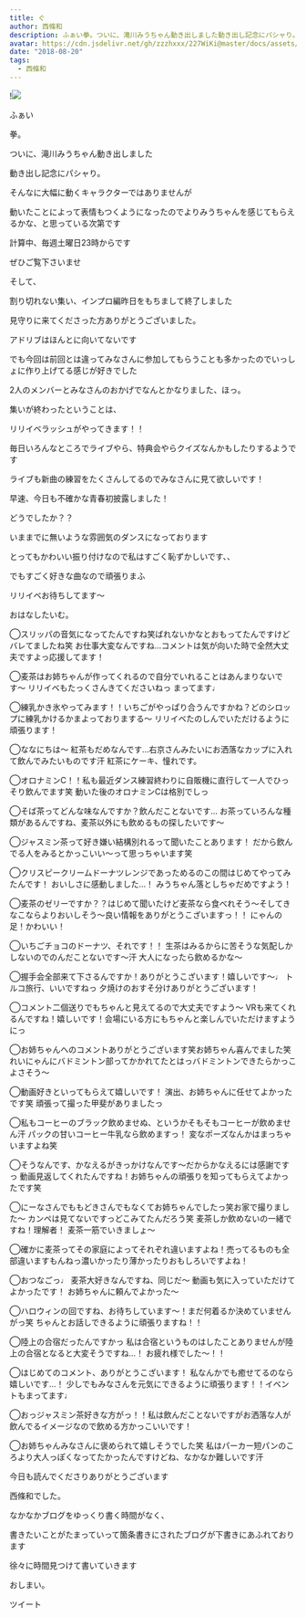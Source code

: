 ```yaml
---
title: ぐ
author: 西條和
description: ふぁい拳。ついに、滝川みうちゃん動き出しました動き出し記念にパシャり。そん...
avatar: https://cdn.jsdelivr.net/gh/zzzhxxx/227WiKi@master/docs/assets/photo/avatar/nagomi.jpg
date: "2018-08-20"
tags:
  - 西條和
---
```


!![](https://cdn.jsdelivr.net/gh/zzzhxxx/227WiKi-image@master/blog-image/nagomi-2018-08-20_1.jpg)












ふぁい












拳。












ついに、滝川みうちゃん動き出しました












動き出し記念にパシャり。


















そんなに大幅に動くキャラクターではありませんが








動いたことによって表情もつくようになったのでよりみうちゃんを感じてもらえるかな、と思っている次第です













計算中、毎週土曜日23時からです








ぜひご覧下さいませ
















そして、











割り切れない集い、インプロ編昨日をもちまして終了しました












見守りに来てくださった方ありがとうございました。











アドリブはほんとに向いてないです














でも今回は前回とは違ってみなさんに参加してもらうことも多かったのでいっしょに作り上げてる感じが好きでした











2人のメンバーとみなさんのおかげでなんとかなりました、ほっ。















集いが終わったということは、











リリイベラッシュがやってきます！！











毎日いろんなところでライブやら、特典会やらクイズなんかもしたりするようです












ライブも新曲の練習をたくさんしてるのでみなさんに見て欲しいです！















早速、今日も不確かな青春初披露しました！












どうでしたか？？











いままでに無いような雰囲気のダンスになっております














とってもかわいい振り付けなので私はすごく恥ずかしいです、、








でもすごく好きな曲なので頑張りまふ









リリイベお待ちしてます〜





























おはなしたいむ。





◯スリッパの音気になってたんですね笑ばれないかなとおもってたんですけどバレてましたね笑
お仕事大変なんですね…コメントは気が向いた時で全然大丈夫ですよっ応援してます！





◯麦茶はお姉ちゃんが作ってくれるので自分でいれることはあんまりないです〜
リリイベもたっくさんきてくださいねっ
まってます♩





◯練乳かき氷やってみます！！いちごがやっぱり合うんですかね？どのシロップに練乳かけるかまよっておりまする〜
リリイベたのしんでいただけるように頑張ります！






◯ななにちは〜
紅茶もだめなんです…右京さんみたいにお洒落なカップに入れて飲んでみたいものです汗
紅茶にケーキ、憧れです。




◯オロナミンC！！私も最近ダンス練習終わりに自販機に直行して一人でひっそり飲んでます笑
動いた後のオロナミンCは格別でしっ





◯そば茶ってどんな味なんですか？飲んだことないです…
お茶っていろんな種類があるんですね、麦茶以外にも飲めるもの探したいです〜






◯ジャスミン茶って好き嫌い結構別れるって聞いたことあります！
だから飲んでる人をみるとかっこいい〜って思っちゃいます笑






◯クリスピークリームドーナツレンジであっためるのこの間はじめてやってみたんです！
おいしさに感動しました…！
みうちゃん落としちゃだめですよう！







◯麦茶のゼリーですか？？はじめて聞いたけど麦茶なら食べれそう〜そしてきなこならよりおいしそう〜良い情報をありがとうこざいますっ！！
にゃんの足！かわいい！






◯いちごチョコのドーナツ、それです！！
生茶はみるからに苦そうな気配しかしないのでのんだことないです〜汗
大人になったら飲めるかな〜






◯握手会全部来て下さるんですか！ありがとうこざいます！嬉しいです〜♩
トルコ旅行、いいですねっ
夕焼けのおすそ分けありがとうございます！





◯コメント二個送りでもちゃんと見えてるので大丈夫ですよう〜
VRも来てくれるんですね！嬉しいです！会場にいる方にもちゃんと楽しんでいただけますようにっ





◯お姉ちゃんへのコメントありがとうございます笑お姉ちゃん喜んでました笑
れいにゃんにバドミントン部ってかかれてたとはっバドミントンできたらかっこよさそう〜






◯動画好きといってもらえて嬉しいです！
演出、お姉ちゃんに任せてよかったです笑
頑張って撮った甲斐がありましたっ






◯私もコーヒーのブラック飲めませぬ、というかそもそもコーヒーが飲めません汗
パックの甘いコーヒー牛乳なら飲めますっ！
変なポーズなんかはまっちゃいますよね笑




◯そうなんです、かなえるがきっかけなんです〜だからかなえるには感謝ですっ
動画見返してくれたんですね！お姉ちゃんの頑張りを知ってもらえてよかったです笑






◯にーなさんでももどきさんでもなくてお姉ちゃんでしたっ笑お家で撮りました〜
カンペは見てないですっどこみてたんだろう笑
麦茶しか飲めないの一緒ですね！理解者！
麦茶一筋でいきましょ〜






◯確かに麦茶ってその家庭によってそれぞれ違いますよね！売ってるものも全部違いますもんねっ濃いかったり薄かったりおもしろいですよね！




◯おつなごっ♩
麦茶大好きなんですね、同じだ〜
動画も気に入っていただけてよかったです！
お姉ちゃんに頼んでよかった〜





◯ハロウィンの回ですね、お待ちしています〜！まだ何着るか決めていませんがっ笑
ちゃんとお話しできるように頑張りますね！！





◯陸上の合宿だったんですかっ
私は合宿というものはしたことありませんが陸上の合宿となると大変そうですね…！
お疲れ様でした〜！！





◯はじめてのコメント、ありがとうこざいます！
私なんかでも癒せてるのなら嬉しいです…！
少しでもみなさんを元気にできるように頑張ります！！イベントもまってます♩






◯おっジャスミン茶好きな方がっ！！私は飲んだことないですがお洒落な人が飲んでるイメージなので飲める方かっこいいです！





◯お姉ちゃんみなさんに褒められて嬉しそうでした笑
私はパーカー短パンのころより大人っぽくなってたかったんですけどね、なかなか難しいです汗














今日も読んでくださりありがとうございます










西條和でした。








なかなかブログをゆっくり書く時間がなく、







書きたいことがたまっていって箇条書きにされたブログが下書きにあふれております









徐々に時間見つけて書いていきます












おしまい。


ツイート



